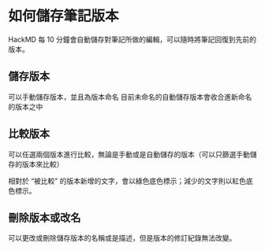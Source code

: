 # 如何儲存筆記版本

HackMD 每 10 分鐘會自動儲存對筆記所做的編輯，可以隨時將筆記回復到先前的版本。

## 儲存版本

可以手動儲存版本，並且為版本命名
目前未命名的自動儲存版本會收合進新命名的版本之中

## 比較版本

可以任選兩個版本進行比較，無論是手動或是自動儲存的版本（可以只篩選手動儲存的版本來比較）

相對於 “被比較” 的版本新增的文字，會以綠色底色標示；減少的文字則以紅色底色標示。

## 刪除版本或改名

可以更改或刪除儲存版本的名稱或是描述，但是版本的修訂紀錄無法改變。



